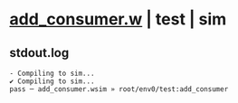 # [add_consumer.w](../../../../examples/tests/valid/add_consumer.w) | test | sim

## stdout.log
```log
- Compiling to sim...
✔ Compiling to sim...
pass ─ add_consumer.wsim » root/env0/test:add_consumer
```

